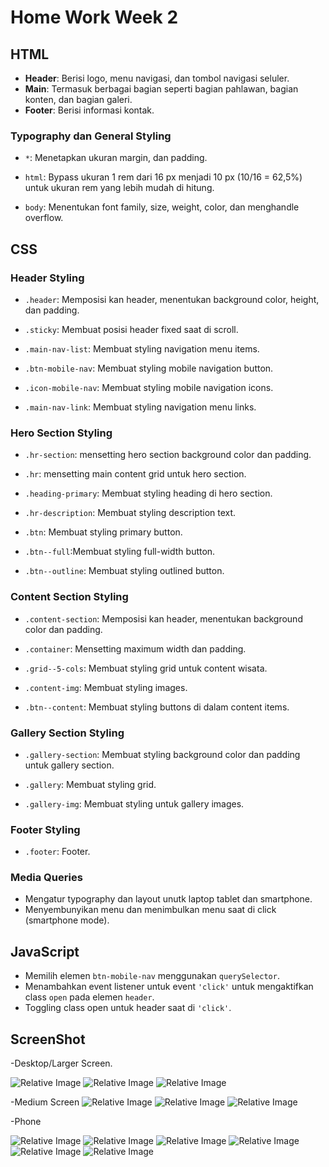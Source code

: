# Home Work Week 2

## HTML
- **Header**: Berisi logo, menu navigasi, dan tombol navigasi seluler.
- **Main**: Termasuk berbagai bagian seperti bagian pahlawan, bagian konten, dan bagian galeri.
- **Footer**: Berisi informasi kontak.

### Typography dan General Styling

- `*`: Menetapkan ukuran margin, dan padding.

- `html`: Bypass ukuran 1 rem dari 16 px menjadi 10 px (10/16 = 62,5%) untuk ukuran rem yang lebih mudah di hitung.

- `body`: Menentukan font family, size, weight, color, dan menghandle overflow.

## CSS

### Header Styling

- `.header`: Memposisi kan header, menentukan background color, height, dan padding.

- `.sticky`: Membuat posisi header fixed saat di scroll.

- `.main-nav-list`: Membuat styling navigation menu items.

- `.btn-mobile-nav`: Membuat styling mobile navigation button.

- `.icon-mobile-nav`: Membuat styling mobile navigation icons.

- `.main-nav-link`: Membuat styling navigation menu links.

### Hero Section Styling

- `.hr-section`: mensetting hero section background color dan padding.

- `.hr`: mensetting main content grid untuk hero section.

- `.heading-primary`: Membuat styling heading di hero section.

- `.hr-description`: Membuat styling description text.

- `.btn`: Membuat styling primary button.

- `.btn--full`:Membuat styling full-width button.

- `.btn--outline`: Membuat styling outlined button.

### Content Section Styling

- `.content-section`: Memposisi kan header, menentukan background color dan padding.

- `.container`: Mensetting maximum width dan padding.

- `.grid--5-cols`: Membuat styling grid untuk content wisata.

- `.content-img`: Membuat styling  images.

- `.btn--content`: Membuat styling  buttons di dalam content items.

### Gallery Section Styling

- `.gallery-section`: Membuat styling background color dan padding untuk gallery section.

- `.gallery`: Membuat styling grid.

- `.gallery-img`: Membuat styling untuk gallery images.

### Footer Styling

- `.footer`: Footer.

### Media Queries

- Mengatur typography dan layout unutk laptop tablet dan smartphone.
- Menyembunyikan menu dan menimbulkan menu saat di click (smartphone mode).

## JavaScript
- Memilih elemen `btn-mobile-nav` menggunakan `querySelector`.
- Menambahkan event listener untuk event `'click'` untuk mengaktifkan class `open` pada elemen `header`.
- Toggling class open untuk header saat di `'click'`.

## ScreenShot
-Desktop/Larger Screen.

![Relative Image](/ss/desktop1.PNG)
![Relative Image](/ss/desktop2.PNG)
![Relative Image](/ss/desktop3.PNG)

-Medium Screen
![Relative Image](/ss/med1.PNG)
![Relative Image](/ss/med2.PNG)
![Relative Image](/ss/med3.PNG)

-Phone

![Relative Image](/ss/phone1.PNG) ![Relative Image](/ss/phone2.PNG) ![Relative Image](/ss/phone3.PNG)
![Relative Image](/ss/phone4.PNG) ![Relative Image](/ss/phone5.PNG) ![Relative Image](/ss/phone6.PNG)
